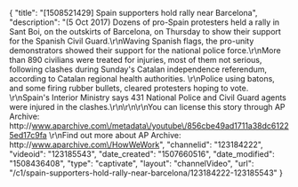 {
    "title": "[1508521429] Spain supporters hold rally near Barcelona",
    "description": "(5 Oct 2017) Dozens of pro-Spain protesters held a rally in Sant Boi, on the outskirts of Barcelona, on Thursday to show their support for the Spanish Civil Guard.\r\nWaving Spanish flags, the pro-unity demonstrators showed their support for the national police force.\r\nMore than 890 civilians were treated for injuries, most of them not serious, following clashes during Sunday's Catalan independence referendum, according to Catalan regional health authorities. \r\nPolice using batons, and some firing rubber bullets, cleared protesters hoping to vote. \r\nSpain's Interior Ministry says 431 National Police and Civil Guard agents were injured in the clashes.\r\n\r\n\r\nYou can license this story through AP Archive: http:\/\/www.aparchive.com\/metadata\/youtube\/856cbe49ad1711a38dc61225ed17c9fa \r\nFind out more about AP Archive: http:\/\/www.aparchive.com\/HowWeWork",
    "channelid": "123184222",
    "videoid": "123185543",
    "date_created": "1507660516",
    "date_modified": "1508436408",
    "type": "captivate",
    "layout": "channelVideo",
    "url": "\/c1\/spain-supporters-hold-rally-near-barcelona\/123184222-123185543"
}